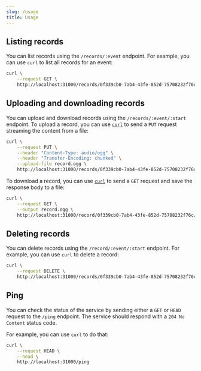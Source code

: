 ```yaml
---
slug: /usage
title: Usage
---
```


## Listing records

You can list records using the `/records/:event` endpoint.
For example, you can use `curl` to list all records for an event:

```sh
curl \
    --request GET \
    http://localhost:31000/records/0f339cb0-7ab4-43fe-852d-75708232f76c
```

## Uploading and downloading records

You can upload and download records
using the `/records/:event/:start` endpoint.
To upload a record, you can use
[`curl`](https://curl.se) to send a `PUT` request
streaming the content from a file:

```sh
curl \
    --request PUT \
    --header "Content-Type: audio/ogg" \
    --header "Transfer-Encoding: chunked" \
    --upload-file record.ogg \
    http://localhost:31000/records/0f339cb0-7ab4-43fe-852d-75708232f76c/2024-01-01T00:00:00
```

To download a record, you can use
[`curl`](https://curl.se) to send a `GET` request
and save the response body to a file:

```sh
curl \
    --request GET \
    --output record.ogg \
    http://localhost:31000/record/0f339cb0-7ab4-43fe-852d-75708232f76c/2024-01-01T00:00:00
```

## Deleting records

You can delete records using the `/record/:event/:start` endpoint.
For example, you can use `curl` to delete a record:

```sh
curl \
    --request DELETE \
    http://localhost:31000/records/0f339cb0-7ab4-43fe-852d-75708232f76c/2024-01-01T00:00:00
```

## Ping

You can check the status of the service by sending
either a `GET` or `HEAD` request to the `/ping` endpoint.
The service should respond with a `204 No Content` status code.

For example, you can use `curl` to do that:

```sh
curl \
    --request HEAD \
    --head \
    http://localhost:31000/ping
```
